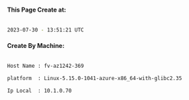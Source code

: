 
   
#### This Page Create at:

```bash

2023-07-30 - 13:51:21 UTC

```

#### Create By Machine:

```bash

Host Name : fv-az1242-369

platform  : Linux-5.15.0-1041-azure-x86_64-with-glibc2.35

Ip Local  : 10.1.0.70

```


